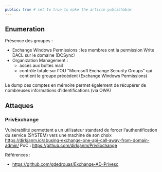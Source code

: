 ```yaml
---
public: true # set to true to make the article publishable
---
```

## Enumeration

Présence des groupes :

- Exchange Windows Permissions : les membres ont la permission Write DACL sur le domaine (DCSync)
- Organization Management : 
	- accès aux boîtes mail
	- contrôle totale sur l'OU "Microsoft Exchange Security Groups" qui contient le groupe précédent (Exchange Windows Permissions)

Le dump des comptes en mémoire permet également de récupérer de nombreuses informations d'identifications (via OWA)

## Attaques

### PrivExchange
Vulnérabilité permettant a un utilisateur standard de forcer l'authentification du service (SYSTEM) vers une machine de son choix
https://dirkjanm.io/abusing-exchange-one-api-call-away-from-domain-admin/
PoC : https://github.com/dirkjanm/PrivExchange


Références :
- https://github.com/gdedrouas/Exchange-AD-Privesc